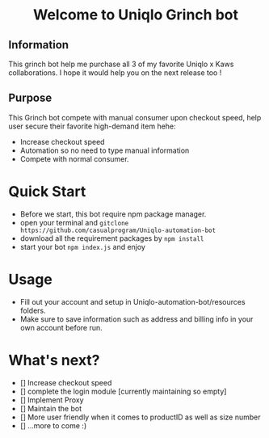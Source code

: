 <h1 align="center">
Welcome to Uniqlo Grinch bot
</h1>

## Information
This grinch bot help me purchase all 3 of my favorite Uniqlo x Kaws collaborations. I hope it would help you on the next release too !

## Purpose
This Grinch bot compete with manual consumer upon checkout speed, help user secure their favorite high-demand item hehe:
  - Increase checkout speed
  - Automation so no need to type manual information
  - Compete with normal consumer.

# Quick Start
  - Before we start, this bot require npm package manager.
  - open your terminal and `gitclone https://github.com/casualprogram/Uniqlo-automation-bot`
  - download all the requirement packages by `npm install`
  - start your bot `npm index.js` and enjoy

# Usage
  - Fill out your account and setup in Uniqlo-automation-bot/resources folders.
  - Make sure to save information such as address and billing info in your own account before run.

# What's next? 
  - [] Increase checkout speed
  - [] complete the login module [currently maintaining so empty]
  - [] Implement Proxy
  - [] Maintain the bot
  - [] More user friendly when it comes to productID as well as size number
  - [] ...more to come :)
